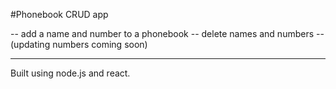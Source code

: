 #Phonebook CRUD app

-- add a name and number to a phonebook
-- delete names and numbers
-- (updating numbers coming soon)

---

Built using node.js and react.
